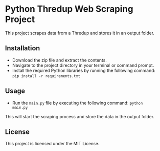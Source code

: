 # Python Thredup Web Scraping Project

This project scrapes data from a Thredup and stores it in an output folder.

## Installation

- Download the zip file and extract the contents.
- Navigate to the project directory in your terminal or command prompt.
- Install the required Python libraries by running the following command:
`pip install -r requirements.txt`

## Usage

- Run the `main.py` file by executing the following command: `python main.py`


This will start the scraping process and store the data in the output folder.


## License

This project is licensed under the MIT License.
